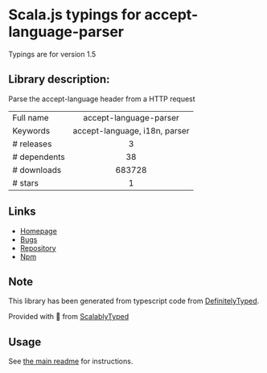 
# Scala.js typings for accept-language-parser

Typings are for version 1.5

## Library description:
Parse the accept-language header from a HTTP request

|                    |                 |
| ------------------ | :-------------: |
| Full name          | accept-language-parser |
| Keywords           | accept-language, i18n, parser |
| # releases         | 3 |
| # dependents       | 38 |
| # downloads        | 683728 |
| # stars            | 1 |

## Links
- [Homepage](https://github.com/opentable/accept-language-parser)
- [Bugs](https://github.com/opentable/accept-language-parser/issues)
- [Repository](https://github.com/opentable/accept-language-parser)
- [Npm](https://www.npmjs.com/package/accept-language-parser)
    


## Note
This library has been generated from typescript code from [DefinitelyTyped](https://definitelytyped.org).

Provided with :purple_heart: from [ScalablyTyped](https://github.com/oyvindberg/ScalablyTyped)

## Usage
See [the main readme](../../readme.md) for instructions.


